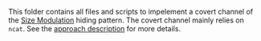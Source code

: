 This folder contains all files and scripts to impelement a covert channel of the [Size Modulation](http://ih-patterns.blogspot.com/p/p1-size-modulation-pattern.html) hiding pattern. The covert channel mainly relies on `ncat`. See the [approach description]() for more details.
